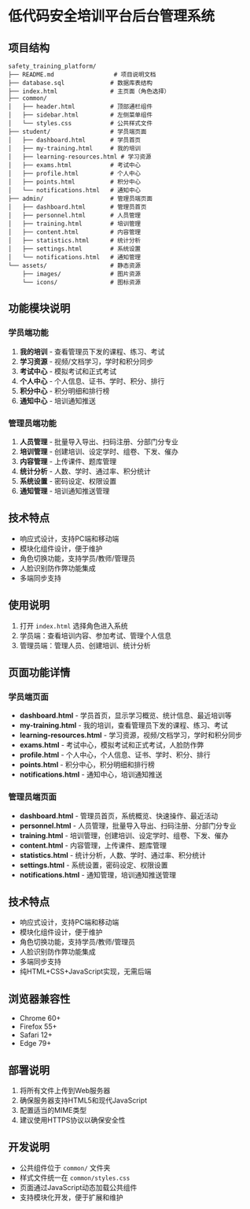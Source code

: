 # 低代码安全培训平台后台管理系统

## 项目结构

```
safety_training_platform/
├── README.md                 # 项目说明文档
├── database.sql             # 数据库表结构
├── index.html               # 主页面（角色选择）
├── common/
│   ├── header.html          # 顶部通栏组件
│   ├── sidebar.html         # 左侧菜单组件
│   └── styles.css           # 公共样式文件
├── student/                 # 学员端页面
│   ├── dashboard.html       # 学员首页
│   ├── my-training.html     # 我的培训
│   ├── learning-resources.html # 学习资源
│   ├── exams.html           # 考试中心
│   ├── profile.html         # 个人中心
│   ├── points.html          # 积分中心
│   └── notifications.html   # 通知中心
├── admin/                   # 管理员端页面
│   ├── dashboard.html       # 管理员首页
│   ├── personnel.html       # 人员管理
│   ├── training.html        # 培训管理
│   ├── content.html         # 内容管理
│   ├── statistics.html      # 统计分析
│   ├── settings.html        # 系统设置
│   └── notifications.html   # 通知管理
└── assets/                  # 静态资源
    ├── images/              # 图片资源
    └── icons/               # 图标资源
```

## 功能模块说明

### 学员端功能
1. **我的培训** - 查看管理员下发的课程、练习、考试
2. **学习资源** - 视频/文档学习，学时和积分同步
3. **考试中心** - 模拟考试和正式考试
4. **个人中心** - 个人信息、证书、学时、积分、排行
5. **积分中心** - 积分明细和排行榜
6. **通知中心** - 培训通知推送

### 管理员端功能
1. **人员管理** - 批量导入导出、扫码注册、分部门分专业
2. **培训管理** - 创建培训、设定学时、组卷、下发、催办
3. **内容管理** - 上传课件、题库管理
4. **统计分析** - 人数、学时、通过率、积分统计
5. **系统设置** - 密码设定、权限设置
6. **通知管理** - 培训通知推送管理

## 技术特点

- 响应式设计，支持PC端和移动端
- 模块化组件设计，便于维护
- 角色切换功能，支持学员/教师/管理员
- 人脸识别防作弊功能集成
- 多端同步支持

## 使用说明

1. 打开 `index.html` 选择角色进入系统
2. 学员端：查看培训内容、参加考试、管理个人信息
3. 管理员端：管理人员、创建培训、统计分析

## 页面功能详情

### 学员端页面
- **dashboard.html** - 学员首页，显示学习概览、统计信息、最近培训等
- **my-training.html** - 我的培训，查看管理员下发的课程、练习、考试
- **learning-resources.html** - 学习资源，视频/文档学习，学时和积分同步
- **exams.html** - 考试中心，模拟考试和正式考试，人脸防作弊
- **profile.html** - 个人中心，个人信息、证书、学时、积分、排行
- **points.html** - 积分中心，积分明细和排行榜
- **notifications.html** - 通知中心，培训通知推送

### 管理员端页面
- **dashboard.html** - 管理员首页，系统概览、快速操作、最近活动
- **personnel.html** - 人员管理，批量导入导出、扫码注册、分部门分专业
- **training.html** - 培训管理，创建培训、设定学时、组卷、下发、催办
- **content.html** - 内容管理，上传课件、题库管理
- **statistics.html** - 统计分析，人数、学时、通过率、积分统计
- **settings.html** - 系统设置，密码设定、权限设置
- **notifications.html** - 通知管理，培训通知推送管理

## 技术特点

- 响应式设计，支持PC端和移动端
- 模块化组件设计，便于维护
- 角色切换功能，支持学员/教师/管理员
- 人脸识别防作弊功能集成
- 多端同步支持
- 纯HTML+CSS+JavaScript实现，无需后端

## 浏览器兼容性

- Chrome 60+
- Firefox 55+
- Safari 12+
- Edge 79+

## 部署说明

1. 将所有文件上传到Web服务器
2. 确保服务器支持HTML5和现代JavaScript
3. 配置适当的MIME类型
4. 建议使用HTTPS协议以确保安全性

## 开发说明

- 公共组件位于 `common/` 文件夹
- 样式文件统一在 `common/styles.css`
- 页面通过JavaScript动态加载公共组件
- 支持模块化开发，便于扩展和维护
